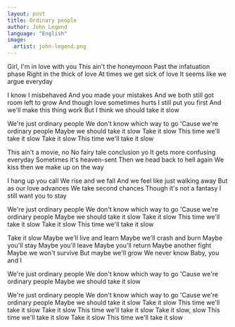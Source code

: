 ```yaml
---
layout: post
title: Ordinary people
author: John Legend
language: "English"
image:
  artist: john-legend.png
---
```

Girl, I'm in love with you
This ain't the honeymoon
Past the infatuation phase
Right in the thick of love
At times we get sick of love
It seems like we argue everyday

I know I misbehaved
And you made your mistakes
And we both still got room left to grow
And though love sometimes hurts
I still put you first
And we'll make this thing work
But I think we should take it slow

We're just ordinary people
We don't know which way to go
'Cause we're ordinary people
Maybe we should take it slow
Take it slow
This time we'll take it slow
Take it slow
This time we'll take it slow

This ain't a movie, no
No fairy tale conclusion yo
It gets more confusing everyday
Sometimes it's heaven-sent
Then we head back to hell again
We kiss then we make up on the way

I hang up you call
We rise and we fall
And we feel like just walking away
But as our love advances
We take second chances
Though it's not a fantasy
I still want you to stay

We're just ordinary people
We don't know which way to go
'Cause we're ordinary people
Maybe we should take it slow
Take it slow
This time we'll take it slow
Take it slow
This time we'll take it slow

Take it slow
Maybe we'll live and learn
Maybe we'll crash and burn
Maybe you'll stay
Maybe you'll leave
Maybe you'll return
Maybe another fight
Maybe we won't survive
But maybe we'll grow
We never know
Baby, you and I

We're just ordinary people
We don't know which way to go
'Cause we're ordinary people
Maybe we should take it slow

We're just ordinary people
We don't know which way to go
'Cause we're ordinary people
Maybe we should take it slow
Take it slow
This time we'll take it slow
Take it slow
This time we'll take it slow
Take it slow, slow
This time we'll take it slow
Take it slow
This time we'll take it slow
